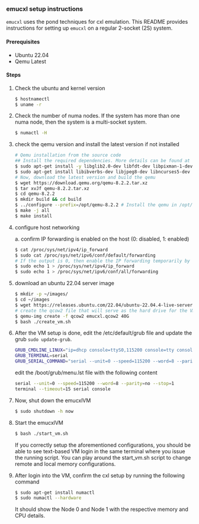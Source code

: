 ### emucxl setup instructions

`emucxl` uses the pond techniques for cxl emulation. This README provides instructions for setting up `emucxl` on a 
regular 2-socket (2S) system.

#### Prerequisites
- Ubuntu 22.04
- Qemu Latest

#### Steps
1. Check the ubuntu and kernel version
    ```bash
    $ hostnamectl
    $ uname -r
    ```
2. Check the number of numa nodes. If the system has more than one numa node, then the system is a multi-socket system.
    ```bash
    $ numactl -H
    ```
3. check the qemu version and install the latest version if not installed
    ```bash
    # Qemu installation from the source code
    ## Install the required dependencies. More details can be found at https://wiki.qemu.org/Hosts/Linux
    $ sudo apt-get install -y libglib2.0-dev libfdt-dev libpixman-1-dev zlib1g-dev
    $ sudo apt-get install libibverbs-dev libjpeg8-dev libncurses5-dev libnuma-dev libaio-dev libslirp-dev libaio1 flex bison
    # Now, download the latest version and build the qemu
    $ wget https://download.qemu.org/qemu-8.2.2.tar.xz
    $ tar xvJf qemu-8.2.2.tar.xz
    $ cd qemu-8.2.2
    $ mkdir build && cd build
    $ ../configure --prefix=/opt/qemu-8.2.2 # Install the qemu in /opt/qemu-8.2.2 to avoid conflicts with the system installed qemu
    $ make -j all
    $ make install
    ```
4. configure host networking

    a. confirm IP forwarding is enabled on the host (0: disabled, 1: enabled)
    ```bash
    $ cat /proc/sys/net/ipv4/ip_forward
    $ sudo cat /proc/sys/net/ipv6/conf/default/forwarding
    # If the output is 0, then enable the IP forwarding temporarily by running the following command
    $ sudo echo 1 > /proc/sys/net/ipv4/ip_forward
    $ sudo echo 1 > /proc/sys/net/ipv6/conf/all/forwarding
    ```
5. download an ubuntu 22.04 server image
    ```bash
    $ mkdir -p ~/images/
    $ cd ~/images
    $ wget https://releases.ubuntu.com/22.04/ubuntu-22.04.4-live-server-amd64.iso
    # create the qcow2 file that will serve as the hard drive for the VM:
    $ qemu-img create -f qcow2 emucxl.qcow2 40G
    $ bash ./create_vm.sh
    ```
6. After the VM setup is done, edit the /etc/default/grub file and update the grub `sudo update-grub`.
    ```bash
    GRUB_CMDLINE_LINUX="ip=dhcp console=ttyS0,115200 console=tty console=ttyS0"
    GRUB_TERMINAL=serial
    GRUB_SERIAL_COMMAND="serial --unit=0 --speed=115200 --word=8 --parity=no --stop=1"
    ```
    edit the /boot/grub/menu.lst file with the following content
    ```bash
    serial --unit=0 --speed=115200 --word=8 --parity=no --stop=1
    terminal --timeout=15 serial console
    ```
7. Now, shut down the emucxlVM 
    ```bash
    $ sudo shutdown -h now
    ```
8. Start the emucxlVM
    ```bash
    $ bash ./start_vm.sh
    ```
    If you correctly setup the aforementioned configurations, you should be able to see text-based VM login in the same terminal where you issue the running script. You can play around the start_vm.sh script to change remote and local memory configurations.
9. After login into the VM, confirm the cxl setup by running the following command
    ```bash
    $ sudo apt-get install numactl
    $ sudo numactl --hardware
    ```
    It should show the Node 0 and Node 1 with the respective memory and CPU details.